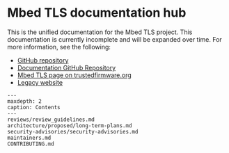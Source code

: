 # Mbed TLS documentation hub

This is the unified documentation for the Mbed TLS project.
This documentation is currently incomplete and will be expanded over time.
For more information, see the following:

* [GitHub repository](https://github.com/ARMmbed/mbedtls)
* [Documentation GitHub Repository](https://github.com/ARMmbed/mbedtls-docs)
* [Mbed TLS page on trustedfirmware.org](https://www.trustedfirmware.org/projects/mbed-tls/)
* [Legacy website](https://tls.mbed.org)

```{toctree}
---
maxdepth: 2
caption: Contents
---
reviews/review_guidelines.md
architecture/proposed/long-term-plans.md
security-advisories/security-advisories.md
maintainers.md
CONTRIBUTING.md
```
